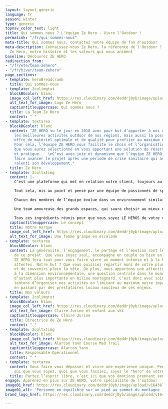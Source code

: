 ```yaml
---
layout: layout_generic
language: fr
season: winter
type: generic
topnav_color_text: light
title: Qui sommes nous ? L'équipe Ze Hero - Vivre l'Outdoor !
permalink: "/fr/qui-sommes-nous"
meta-title: Qui sommes nous, contactez notre équipe de fan d'outdoor
meta-description: Connaissez-vous Ze Hero, la référence de l'Outdoor ? Découvrez l'équipe
  Ze Hero, notre histoire et les valeurs qui nous animent
baseline: Découvrez ZE HERO
redirection_from:
- "/fr/ete/team-zehero"
- "/fr/hiver/team-zehero"
page_sections:
- template: heroBreadcrumb
  title: Qui sommes-nous
- template: 2colimgtxt
  blockBGcolor: blanc
  image_col_left_href: https://res.cloudinary.com/deddrj0yb/image/upload/v1640094644/website/logo/Sur%20fond%20clair/logo-ze-hero-horizontal_4_a3dhvk.png
  alt_text_for_image: Logo Ze Hero
  captiontitleuppercase: Qui sommes nous ?
  title: La Team Ze Hero
  content: " "
- template: textarea
  blockBGcolor: blanc
  content: "ZE HERO vu le jour en 2018 avec pour but d’apporter à nos aventuriers
    les meilleures activités outdoor de nos régions, mais aussi la possibilité d’une
    offre de matériel optimale et de qualité pour profiter au maximum de votre moment.
    Pour cela, l’équipe ZE HERO vous facilite le choix et l’organisation de l’activité
    que vous aurez sélectionné en vous apportant une solution de réservation simple
    et pratique.   \nC’est avec joie et dynamisme que l’équipe ZE HERO continue à
    faire avancer le projet après une période de crise sanitaire qui avait fortement
    ralenti son développement."
  title: Ze Hero
- template: 2coltxtimg
  content: |-
    C’est une plateforme qui met en relation notre client, toujours au centre de notre attention et les meilleurs prestataires d’activités outdoor.

    Tout cela, mis au point et pensé par une équipe de passionnés de sport, de nature, toujours à l’affut de nouvelles idées pour vous faire profiter au maximum de vos expériences ZE HERO.

    Chacun des membres de l’équipe évolue dans un environnement similaire à ceux qui vous sont proposés ; à savoir, les alpes maritimes ou la région Rhône alpes. La montagne est avant tout leur lieu de vie, mais aussi là où ils conçoivent et font évoluer le projet.

    Une team amoureuse des grands espaces, qui saura choisir au mieux et pour vous des professionnels aguerris et de confiance, eux aussi acteurs et passionnés de notre fabuleux terrain de jeu.

    Tous ces ingrédients réunis pour que vous soyez LE HEROS de votre moment.
  captiontitleuppercase: Le concept
  title: Notre marque
  image_col_left_href: https://res.cloudinary.com/deddrj0yb/image/upload/v1639426230/website/summer/x-N4QTBfNQ8Nk-unsplash_z2aicp.jpg
  alt_text_for_image: Une femme grimpe en escalade
- template: textarea
  blockBGcolor: blanc
  content: La générosité, l’engagement, le partage et l’émotion sont les valeurs centrales
    de ce projet. Que vous soyez seul, accompagné en couple ou bien en famille, l’équipe
    ZE HERO fera tout pour vous faire vivre un moment intense et à la hauteur de vos
    attentes. Notre but ? Que vous puissiez repartir muni de votre plus beau sourire
    et de souvenirs plein la tête. De plus, nous apportons une attention toute particulière
    à la dimension environnementale, une question centrale dans le monde d’aujourd’hui,
    d’autant plus importante en milieu montagnard. C’est donc avec soins que nous
    tentons d’organiser nos activités en limitant au maximum notre impact environnemental
    en passant par des prestataires locaux soucieux de ces enjeux.
  title: Nos valeurs
- template: 2colimgtxt
  blockBGcolor: blanc
  image_col_left_href: https://res.cloudinary.com/deddrj0yb/image/upload/v1659354930/website/winter/1528750.jpg
  alt_text_for_image: Claire Jurine et enfant aux ski
  captiontitleuppercase: Claire Jurine
  title: Directrice de Ze Hero
  content: " "
- template: 2coltxtimg
  blockBGcolor: blanc
  image_col_left_href: https://res.cloudinary.com/deddrj0yb/image/upload/v1660911590/website/By%20Ze%20Hero%20Activity/52244719315_8e761b2cd1_o_1.jpg
  alt_text_for_image: Alarcon Yann Course Mad Trail
  captiontitleuppercase: Alarcon Yann
  title: Responsable Opérationnel
  content: " "
- template: textarea
  content: Vous faire vous dépasser et vivre une expérience unique. Pendant un instant,
    qui que vous soyez, quoi que vous fassiez, soyez le "hero" de votre moment !
  title: Partez l’esprit libre, c’est ici que vos émotions prennent sens !
engage: Apprenez-en plus sur ZE HERO, votre spécialiste de l'outdoor
image01_href: https://res.cloudinary.com/deddrj0yb/image/upload/v1643877189/website/summer/eneko-urunuela-I2YSmEUAgDY-unsplash_ycyjgg.jpg
image01_alt: 'Personne en équilibre sur un pied au sommet du montagne '
brand_logo_href: https://res.cloudinary.com/deddrj0yb/image/upload/v1640094644/website/logo/Sur%20fond%20clair/logo-ze-hero-sans-slogan_7_navyp9.png

---
```

